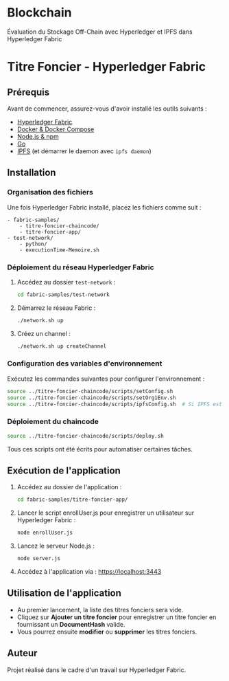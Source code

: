 # Blockchain
Évaluation du Stockage Off-Chain avec Hyperledger et IPFS dans Hyperledger Fabric

# Titre Foncier - Hyperledger Fabric

## Prérequis

Avant de commencer, assurez-vous d'avoir installé les outils suivants :

- [Hyperledger Fabric](https://hyperledger-fabric.readthedocs.io/en/latest/install.html)
- [Docker & Docker Compose](https://docs.docker.com/get-docker/)
- [Node.js & npm](https://nodejs.org/)
- [Go](https://go.dev/dl/)
- [IPFS](https://docs.ipfs.io/install/) (et démarrer le daemon avec `ipfs daemon`)

## Installation

### Organisation des fichiers

Une fois Hyperledger Fabric installé, placez les fichiers comme suit :

```
- fabric-samples/
    - titre-foncier-chaincode/
    - titre-foncier-app/
- test-network/
    - python/
    - executionTime-Memoire.sh
```

### Déploiement du réseau Hyperledger Fabric

1. Accédez au dossier `test-network` :
   ```sh
   cd fabric-samples/test-network
   ```
2. Démarrez le réseau Fabric :
   ```sh
   ./network.sh up
   ```
3. Créez un channel :
   ```sh
   ./network.sh up createChannel
   ```

### Configuration des variables d'environnement

Exécutez les commandes suivantes pour configurer l'environnement :

```sh
source ../titre-foncier-chaincode/scripts/setConfig.sh
source ../titre-foncier-chaincode/scripts/setOrg1Env.sh
source ../titre-foncier-chaincode/scripts/ipfsConfig.sh  # Si IPFS est installé sur Ubuntu
```

### Déploiement du chaincode

```sh
source ../titre-foncier-chaincode/scripts/deploy.sh
```

Tous ces scripts ont été écrits pour automatiser certaines tâches.

## Exécution de l'application

1. Accédez au dossier de l'application :
   ```sh
   cd fabric-samples/titre-foncier-app/
   ```
2. Lancer le script enrollUser.js pour enregistrer un utilisateur sur Hyperledger Fabric :
   ```sh
   node enrollUser.js
   ```

3. Lancez le serveur Node.js :
   ```sh
   node server.js
   ```

4. Accédez à l'application via : [https://localhost:3443](https://localhost:3443)

## Utilisation de l'application

- Au premier lancement, la liste des titres fonciers sera vide.
- Cliquez sur **Ajouter un titre foncier** pour enregistrer un titre foncier en fournissant un **DocumentHash** valide.
- Vous pourrez ensuite **modifier** ou **supprimer** les titres fonciers.

## Auteur

Projet réalisé dans le cadre d'un travail sur Hyperledger Fabric.




